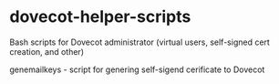 # dovecot-helper-scripts
Bash scripts for Dovecot administrator (virtual users, self-signed cert creation, and other)

genemailkeys - script for genering self-sigend cerificate to Dovecot
